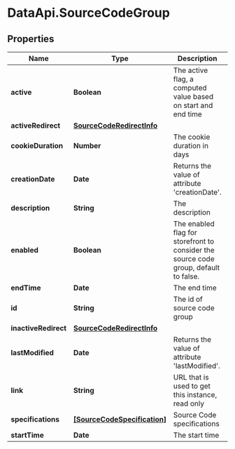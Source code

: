# DataApi.SourceCodeGroup

## Properties

Name | Type | Description | Notes
------------ | ------------- | ------------- | -------------
**active** | **Boolean** | The active flag, a computed value based on start and end time | [optional] 
**activeRedirect** | [**SourceCodeRedirectInfo**](SourceCodeRedirectInfo.md) |  | [optional] 
**cookieDuration** | **Number** | The cookie duration in days | [optional] 
**creationDate** | **Date** | Returns the value of attribute &#39;creationDate&#39;. | [optional] [readonly] 
**description** | **String** | The description | [optional] 
**enabled** | **Boolean** | The enabled flag for storefront to consider the source code group, default to false. | [optional] 
**endTime** | **Date** | The end time | [optional] 
**id** | **String** | The id of source code group | [optional] 
**inactiveRedirect** | [**SourceCodeRedirectInfo**](SourceCodeRedirectInfo.md) |  | [optional] 
**lastModified** | **Date** | Returns the value of attribute &#39;lastModified&#39;. | [optional] [readonly] 
**link** | **String** | URL that is used to get this instance, read only | [optional] 
**specifications** | [**[SourceCodeSpecification]**](SourceCodeSpecification.md) | Source Code specifications | [optional] 
**startTime** | **Date** | The start time | [optional] 


